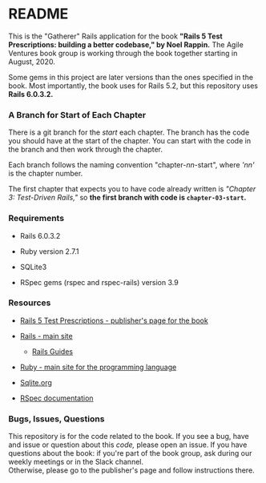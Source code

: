 # README

This is the "Gatherer" Rails application for the book **"Rails 5 Test Prescriptions: building a better codebase," by Noel Rappin.**
The Agile Ventures book group is working through the book together starting in August, 2020.

Some gems in this project are later versions than the ones specified in the book. 
Most importantly, the book uses for Rails 5.2, but this repository uses **Rails 6.0.3.2.**


### A Branch for Start of Each Chapter

There is a git branch for the _start_ each chapter. The branch has the code you should have at the start of the chapter.
You can start with the code in the branch and then work through the chapter.

Each branch follows the naming convention "chapter-_nn_-start", where _'nn'_ is the chapter number.

The first chapter that expects you to have code already written is _"Chapter 3: Test-Driven Rails,"_ so **the first branch with code is `chapter-03-start`.**


### Requirements

- Rails 6.0.3.2

- Ruby version 2.7.1

- SQLite3

- RSpec gems (rspec and rspec-rails) version 3.9


### Resources

- [Rails 5 Test Prescriptions - publisher's page for the book](https://pragprog.com/titles/nrtest3/)

- [Rails - main site](https://rubyonrails.org/)
    - [Rails Guides](https://guides.rubyonrails.org/)

- [Ruby - main site for the programming language](https://www.ruby-lang.org/en/)

- [Sqlite.org](https://www.sqlite.org)

- [RSpec documentation](https://relishapp.com/rspec)


### Bugs, Issues, Questions
This repository is for the code related to the book.  If you see a bug, have and issue or question about this _code,_  please open an issue.
If you have questions about the book: if you're part of the book group, ask during our weekly meetings or in the Slack channel.  
Otherwise, please go to the publisher's page and follow instructions there. 
